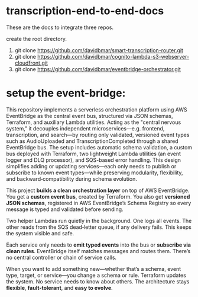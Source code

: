 # transcription-end-to-end-docs

These are the docs to integrate three repos.

create the root directory.
1. git clone https://github.com/davidbmar/smart-transcription-router.git
2. git clone https://github.com/davidbmar/cognito-lambda-s3-webserver-cloudfront.git
3. git clone https://github.com/davidbmar/eventbridge-orchestrator.git

# setup the event-bridge:
This repository implements a serverless orchestration platform using AWS EventBridge as the central event bus, structured via JSON schemas, Terraform, and auxiliary Lambda utilities. Acting as the "central nervous system," it decouples independent microservices—e.g. frontend, transcription, and search—by routing only validated, versioned event types such as AudioUploaded and TranscriptionCompleted through a shared EventBridge bus. The setup includes automatic schema validation, a custom bus deployed with Terraform, two lightweight Lambda utilities (an event logger and DLQ processor), and SQS-based error handling. This design simplifies adding or updating services—each only needs to publish or subscribe to known event types—while preserving modularity, flexibility, and backward‑compatibility during schema evolution.

This project **builds a clean orchestration layer** on top of AWS EventBridge.
You get a **custom event bus**, created by Terraform.
You also get **versioned JSON schemas**, registered in AWS EventBridge’s Schema Registry so every message is typed and validated before sending. 

Two helper Lambdas run quietly in the background.
One logs all events.
The other reads from the SQS dead‑letter queue, if any delivery fails.
This keeps the system visible and safe. 

Each service only needs to **emit typed events** into the bus or **subscribe via clean rules**.
EventBridge itself matches messages and routes them.
There’s no central controller or chain of service calls.

When you want to add something new—whether that’s a schema, event type, target, or service—you change a schema or rule.
Terraform updates the system.
No service needs to know about others.
The architecture stays **flexible**, **fault‑tolerant**, and **easy to evolve**.

